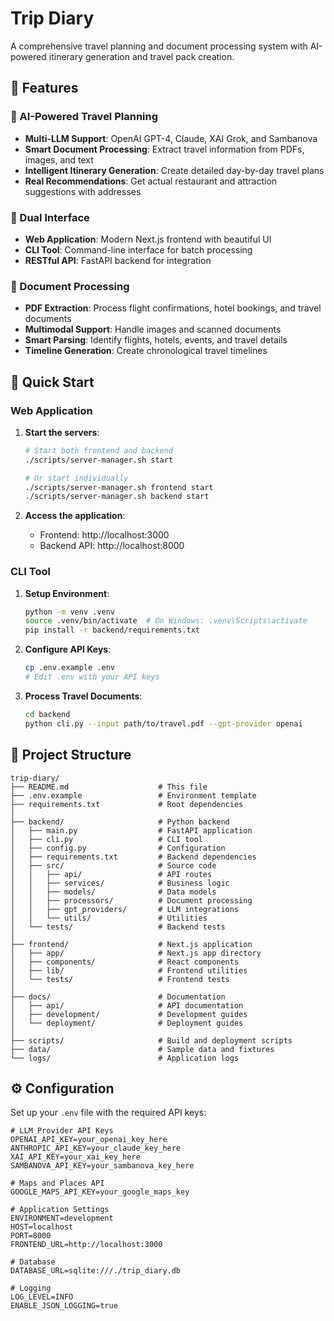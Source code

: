 # Trip Diary

A comprehensive travel planning and document processing system with AI-powered itinerary generation and travel pack creation.

## 🌟 Features

### 🤖 AI-Powered Travel Planning
- **Multi-LLM Support**: OpenAI GPT-4, Claude, XAI Grok, and Sambanova
- **Smart Document Processing**: Extract travel information from PDFs, images, and text
- **Intelligent Itinerary Generation**: Create detailed day-by-day travel plans
- **Real Recommendations**: Get actual restaurant and attraction suggestions with addresses

### 🎯 Dual Interface
- **Web Application**: Modern Next.js frontend with beautiful UI
- **CLI Tool**: Command-line interface for batch processing
- **RESTful API**: FastAPI backend for integration

### 📄 Document Processing
- **PDF Extraction**: Process flight confirmations, hotel bookings, and travel documents
- **Multimodal Support**: Handle images and scanned documents
- **Smart Parsing**: Identify flights, hotels, events, and travel details
- **Timeline Generation**: Create chronological travel timelines

## 🚀 Quick Start

### Web Application

1. **Start the servers**:
   ```bash
   # Start both frontend and backend
   ./scripts/server-manager.sh start

   # Or start individually
   ./scripts/server-manager.sh frontend start
   ./scripts/server-manager.sh backend start
   ```

2. **Access the application**:
   - Frontend: http://localhost:3000
   - Backend API: http://localhost:8000

### CLI Tool

1. **Setup Environment**:
   ```bash
   python -m venv .venv
   source .venv/bin/activate  # On Windows: .venv\Scripts\activate
   pip install -r backend/requirements.txt
   ```

2. **Configure API Keys**:
   ```bash
   cp .env.example .env
   # Edit .env with your API keys
   ```

3. **Process Travel Documents**:
   ```bash
   cd backend
   python cli.py --input path/to/travel.pdf --gpt-provider openai
   ```

## 📁 Project Structure

```
trip-diary/
├── README.md                    # This file
├── .env.example                 # Environment template
├── requirements.txt             # Root dependencies
│
├── backend/                     # Python backend
│   ├── main.py                  # FastAPI application
│   ├── cli.py                   # CLI tool
│   ├── config.py                # Configuration
│   ├── requirements.txt         # Backend dependencies
│   ├── src/                     # Source code
│   │   ├── api/                 # API routes
│   │   ├── services/            # Business logic
│   │   ├── models/              # Data models
│   │   ├── processors/          # Document processing
│   │   ├── gpt_providers/       # LLM integrations
│   │   └── utils/               # Utilities
│   └── tests/                   # Backend tests
│
├── frontend/                    # Next.js application
│   ├── app/                     # Next.js app directory
│   ├── components/              # React components
│   ├── lib/                     # Frontend utilities
│   └── tests/                   # Frontend tests
│
├── docs/                        # Documentation
│   ├── api/                     # API documentation
│   ├── development/             # Development guides
│   └── deployment/              # Deployment guides
│
├── scripts/                     # Build and deployment scripts
├── data/                        # Sample data and fixtures
└── logs/                        # Application logs
```

## ⚙️ Configuration

Set up your `.env` file with the required API keys:

```env
# LLM Provider API Keys
OPENAI_API_KEY=your_openai_key_here
ANTHROPIC_API_KEY=your_claude_key_here
XAI_API_KEY=your_xai_key_here
SAMBANOVA_API_KEY=your_sambanova_key_here

# Maps and Places API
GOOGLE_MAPS_API_KEY=your_google_maps_key

# Application Settings
ENVIRONMENT=development
HOST=localhost
PORT=8000
FRONTEND_URL=http://localhost:3000

# Database
DATABASE_URL=sqlite:///./trip_diary.db

# Logging
LOG_LEVEL=INFO
ENABLE_JSON_LOGGING=true
```
